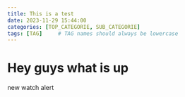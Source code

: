 ```yaml
---
title: This is a test 
date: 2023-11-29 15:44:00 
categories: [TOP_CATEGORIE, SUB_CATEGORIE]
tags: [TAG]     # TAG names should always be lowercase
---
```


# Hey guys what is up

new watch alert

